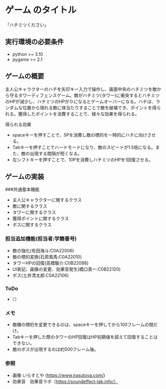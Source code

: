# ゲーム のタイトル
「ハチミツください」
## 実行環境の必要条件
* python >= 3.10
* pygame >= 2.1

## ゲームの概要
主人公キャラクターのハチを矢印キー入力で操作し、画面中央のハチミツを敵から守るタワーディフェンスゲーム。敵がハチミツ(タワー)に衝突するとハチミツのHPが減少し、ハチミツのHPが０になるとゲームオーバーになる。ハチは、ランダムな位置から現れる敵に体当たりすることで敵を破壊でき、ポイントを得られる。獲得したポイントを消費することで、様々な効果を得られる。

得られる効果
* spaceキーを押すことで、5Pを消費し敵の標的を一時的にハチに向けさせる。
* Tabキーを押すことでハードモードになり、敵のスピードが1.5倍になる。また、敵の出現する間隔が短くなる。
* 左シフトキーを押すことで、10Pを消費しハチミツのHPを1回復させる。

## ゲームの実装
###共通基本機能
* 主人公キャラクターに関するクラス
* 敵に関するクラス
* タワーに関するクラス
* 獲得ポイントに関するクラス
* ボスに関するクラス
### 担当追加機能(担当者:学籍番号)
* 敵の強化(有田海斗:C0A22006)
* 敵の標的変換(石原風馬:C0A22010)
* タワーHPの回復(高橋駿介:C0B22088)
* UI表記、画像の変更、効果音発生(橋口貴一:C0B22120)
* ボス(土井清太郎:C0A22106)
### ToDo
- [ ]
### メモ
* 敵機の標的を変更できるのは、spaceキーを押してから100フレームの間だけ。
* Tabキーを押した際のタワーのHP回復はHP初期値を超えて回復することはできない。
* 敵のボスが出現するのは約500フレーム後。
### 参照
* 画像 いらすとや (https://www.irasutoya.com/)
* 効果音　効果音ラボ（https://soundeffect-lab.info/）